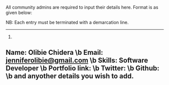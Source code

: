 
All community admins are required to input their details here.
Format is as given below:

NB: Each entry must be terminated with a demarcation line.


-------------------------------------------------
1.
Name: Olibie Chidera \b
Email: jenniferolibie@gmail.com \b
Skills: Software Developer \b
Portfolio link: \b
Twitter: \b
Github: \b
and anyother details you wish to add. 
-----------------------------------------------
